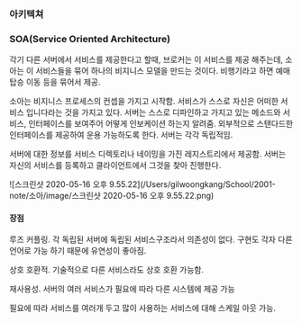 ### 아키텍쳐

### SOA(Service Oriented Architecture)

각기 다른 서버에서 서비스를 제공한다고 할때, 브로커는 이 서비스를 제공 해주는데, 소아는 이 서비스들을 묶어 하나의 비지니스 모델을 만드는 것이다. 비행기라고 하면 예매 탑승 이동 등을 묶어서 제공.

소아는 비지니스 프로세스의 컨셉을 가지고 시작함. 서비스가 스스로 자신은 어떠한 서비스 입니다라는 것을 가지고 있다. 서버는 스스로 디파인하고 가지고 있는 메소드와 서비스, 인터페이스를 보여주어 어떻게 인보케이션 하는지 알려줌. 외부적으로 스탠다드한 인터페이스를 제공하여 운용 가능하도록 한다. 서버는 각각 독립적임. 

서버에 대한 정보를 서비스 디렉토리나 네이밍을 가진 레지스트리에서 제공함. 서버는 자신의 서비스를 등록하고 클라이언트에서 그것을 찾아 진행한다. 

![스크린샷 2020-05-16 오후 9.55.22](/Users/gilwoongkang/School/2001-note/소아/image/스크린샷 2020-05-16 오후 9.55.22.png)

#### 장점

루즈 커플링. 각 독립된 서버에 독립된 서비스구조라서 의존성이 없다. 구현도 각자 다른 언어로 가능 하기 때문에 유연성이 좋아짐. 

상호 호환적. 기술적으로 다른 서비스라도 상호 호환 가능함.

재사용성. 서버의 여러 서비스가 필요에 따라 다른 시스템에 제공 가능

필요에 따라 서비스를 여러개 두고 많이 사용하는 서비스에 대해 스케일 아웃 가능. 